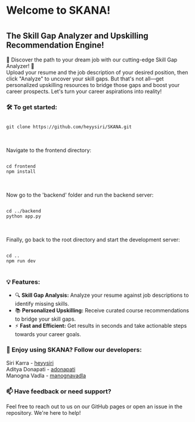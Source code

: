 <h1>Welcome to SKANA!<h1/>

<h2>The Skill Gap Analyzer and Upskilling Recommendation Engine!</h2>
<p>🚀 Discover the path to your dream job with our cutting-edge Skill Gap Analyzer! 🚀<br>
Upload your resume and the job description of your desired position, then click "Analyze" to uncover your skill gaps. But that's not all—get personalized upskilling resources to bridge those gaps and boost your career prospects. Let's turn your career aspirations into reality!</p>

<h3>🛠️ To get started:</h3>

<pre>
<code>
git clone https://github.com/heyysiri/SKANA.git
</code>
</pre>
<br>
Navigate to the frontend directory:

<pre>
<code>
cd frontend
npm install
</code>
</pre>
<br>
Now go to the 'backend' folder and run the backend server:

<pre>
<code>
cd ../backend
python app.py
</code>
</pre>
<br>
Finally, go back to the root directory and start the development server:

<pre>
<code>
cd ..
npm run dev
</code>
</pre>

<h3>💡 Features:</h3>
<ul>
  <li>🔍 <b>Skill Gap Analysis:</b> Analyze your resume against job descriptions to identify missing skills.</li>
  <li>📚 <b>Personalized Upskilling:</b> Receive curated course recommendations to bridge your skill gaps.</li>
  <li>⚡ <b>Fast and Efficient:</b> Get results in seconds and take actionable steps towards your career goals.</li>
</ul>

<h3>🎉 Enjoy using SKANA? Follow our developers:</h3>
<p>Siri Karra - <a href="https://github.com/heyysiri">heyysiri</a> <br>
Aditya Donapati - <a href="https://github.com/adonapati">adonapati</a> <br>
Manogna Vadla - <a href="https://github.com/manognavadla">manognavadla</a></p>

<h3>📫 Have feedback or need support?</h3>
<p>Feel free to reach out to us on our GitHub pages or open an issue in the repository. We're here to help!</p>
